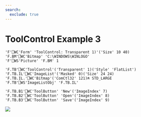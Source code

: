 ```yaml
---
search:
  exclude: true
---
```


<h1 class="heading"><span class="name">ToolControl</span> <span class="right">Example 3</span></h1>


```apl
'F'⎕WC'Form' 'ToolControl: Transparent 1)'('Size' 10 40)
'F.BM'⎕WC'Bitmap' 'C:\WINDOWS\WINLOGO'
'F'⎕WS'Picture' 'F.BM' 1

'F.TB'⎕WC'ToolControl'('Transparent' 1)('Style' 'FlatList')
'F.TB.IL'⎕WC'ImageList'('Masked' 0)('Size' 24 24)
'F.TB.IL.'⎕WC'Bitmap'('ComCtl32' 121)⍝ STD_LARGE
'F.TB'⎕WS'ImageListObj' 'F.TB.IL'

'F.TB.B1'⎕WC'ToolButton' 'New'('ImageIndex' 7)
'F.TB.B2'⎕WC'ToolButton' 'Open'('ImageIndex' 8)
'F.TB.B3'⎕WC'ToolButton' 'Save'('ImageIndex' 9)
```


![](../img/tool8.gif)



